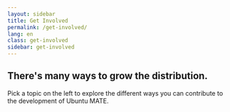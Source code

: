 ```yaml
---
layout: sidebar
title: Get Involved
permalink: /get-involved/
lang: en
class: get-involved
sidebar: get-involved
---
```


## There's many ways to grow the distribution.

Pick a topic on the left to explore the different ways you can contribute to
the development of Ubuntu MATE.
